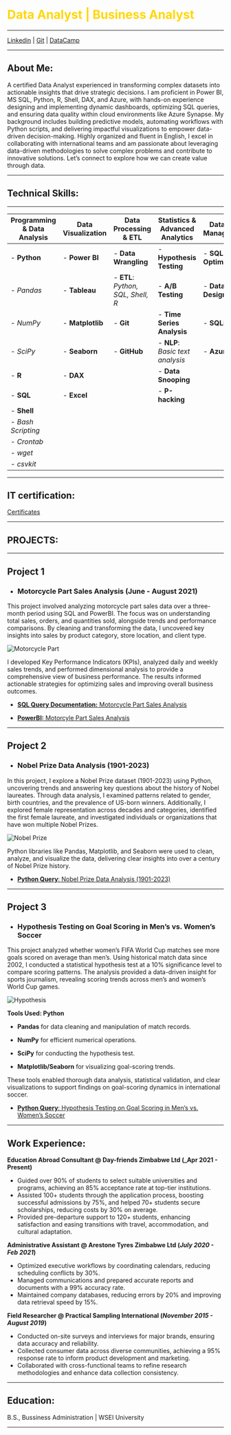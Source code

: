# <span style="color: #FFD700;"><strong>Data Analyst | Business Analyst</strong></span>
---

[Linkedin](https://linkedin.com/in/adewole-oyediran-6204a2263) | [Git](https://github.com/Bensha93) | [DataCamp](https://www.datacamp.com/portfolio/bensha2019)

---
## About Me:
A certified Data Analyst experienced in transforming complex datasets into actionable insights that drive strategic decisions. I am proficient in Power BI, MS SQL, Python, R, Shell, DAX, and Azure, with hands-on experience designing and implementing dynamic dashboards, optimizing SQL queries, and ensuring data quality within cloud environments like Azure Synapse. My background includes building predictive models, automating workflows with Python scripts, and delivering impactful visualizations to empower data-driven decision-making. Highly organized and fluent in English, I excel in collaborating with international teams and am passionate about leveraging data-driven methodologies to solve complex problems and contribute to innovative solutions. Let’s connect to explore how we can create value through data.

---

## Technical Skills:
---

| **Programming & Data Analysis**      | **Data Visualization**               | **Data Processing & ETL**                | **Statistics & Advanced Analytics**       | **Database Management**               |
|--------------------------------------|--------------------------------------|-------------------------------------------|--------------------------------------------|---------------------------------------|
| - **Python**                         | - **Power BI**                       | - **Data Wrangling**                      | - **Hypothesis Testing**                   | - **SQL Optimization**                |
|    - *Pandas*                        |    - **Tableau**                     |    - **ETL**: *Python, SQL, Shell, R*     | - **A/B Testing**                         | - **Database Design**                 |
|    - *NumPy*                         |    - **Matplotlib**                  |    - **Git**                              | - **Time Series Analysis**                | - **SQLite**                          |
|    - *SciPy*                         |    - **Seaborn**                     |    - **GitHub**                           | - **NLP**: *Basic text analysis*          | - **Azure**                           |
| - **R**                              |    - **DAX**                         |                                           | - **Data Snooping**                       |                                       |
| - **SQL**                            | - **Excel**                          |                                           | - **P-hacking**                           |                                       |
| - **Shell**                          |                                      |                                           |                                            |                                       |
|    - *Bash Scripting*                |                                      |                                           |                                            |                                       |
|    - *Crontab*                       |                                      |                                           |                                            |                                       |
|    - *wget*                          |                                      |                                           |                                            |                                       |
|    - *csvkit*                        |                                      |                                           |                                            |                                       |


---
## IT certification:

[Certificates](https://www.linkedin.com/in/adewole-oyediran-6204a2263/details/certifications/)

---

## PROJECTS:
---

## Project 1

- ### Motorcycle Part Sales Analysis (June - August 2021)

This project involved analyzing motorcycle part sales data over a three-month period using SQL and PowerBI. The focus was on understanding total sales, orders, and quantities sold, alongside trends and performance comparisons. By cleaning and transforming the data, I uncovered key insights into sales by product category, store location, and client type.

 ![Motorcycle Part](assest/PowerBI_pro.jpg)

 
I developed Key Performance Indicators (KPIs), analyzed daily and weekly sales trends, and performed dimensional analysis to provide a comprehensive view of business performance. The results informed actionable strategies for optimizing sales and improving overall business outcomes.

- [**SQL Query Documentation:** Motorcycle Part Sales Analysis](https://github.com/Bensha93/portfolio/blob/main/SQL%20Query%20Documentation_%20Motorcycle%20_Part%20Sales%20Analysis.pdf)

- [**PowerBI:** Motorcyle Part Sales Analysis](https://github.com/Bensha93/portfolio/blob/main/Motorcycle_Part_Sales_PowerBI.pbix)



---

  

## Project 2
- ### Nobel Prize Data Analysis (1901-2023)

In this project, I explore a Nobel Prize dataset (1901-2023) using Python, uncovering trends and answering key questions about the history of Nobel laureates. Through data analysis, I examined patterns related to gender, birth countries, and the prevalence of US-born winners. Additionally, I explored female representation across decades and categories, identified the first female laureate, and investigated individuals or organizations that have won multiple Nobel Prizes.

![Nobel Prize](assest/python-line.png)

Python libraries like Pandas, Matplotlib, and Seaborn were used to clean, analyze, and visualize the data, delivering clear insights into over a century of Nobel Prize history.

- [**Python Query**: Nobel Prize Data Analysis (1901-2023)](https://colab.research.google.com/drive/1ozfvYIuKwlSgOk17p67s0dVEzfj8N2XZ?usp=sharing)


---


## Project 3
- ### Hypothesis Testing on Goal Scoring in Men’s vs. Women’s Soccer

This project analyzed whether women’s FIFA World Cup matches see more goals scored on average than men’s. Using historical match data since 2002, I conducted a statistical hypothesis test at a 10% significance level to compare scoring patterns. The analysis provided a data-driven insight for sports journalism, revealing scoring trends across men’s and women’s World Cup games.

![Hypothesis](assest/soccer-pitch.jpg)

**Tools Used: Python**

- **Pandas** for data cleaning and manipulation of match records.

- **NumPy** for efficient numerical operations.

- **SciPy** for conducting the hypothesis test.

- **Matplotlib/Seaborn** for visualizing goal-scoring trends.

These tools enabled thorough data analysis, statistical validation, and clear visualizations to support findings on goal-scoring dynamics in international soccer.

- [**Python Query**: Hypothesis Testing on Goal Scoring in Men’s vs. Women’s Soccer](https://colab.research.google.com/drive/18rZZ1Gc0bDx60Cs0WgiEfbEDW8PPB8qp?usp=sharing)

--- 

## Work Experience:
**Education Abroad Consultant @ Day-friends Zimbabwe Ltd (_Apr 2021 - Present)**
- Guided over 90% of students to select suitable universities and programs, achieving an 85% acceptance rate at top-tier institutions.  
- Assisted 100+ students through the application process, boosting successful admissions by 75%, and helped 70+ students secure scholarships, reducing costs by 30% on average.  
- Provided pre-departure support to 120+ students, enhancing satisfaction and easing transitions with travel, accommodation, and cultural adaptation.

**Administrative Assistant @ Arestone Tyres Zimbabwe Ltd (_July 2020 - Feb 2021_)**
- Optimized executive workflows by coordinating calendars, reducing scheduling conflicts by 30%.  
- Managed communications and prepared accurate reports and documents with a 99% accuracy rate.  
- Maintained company databases, reducing errors by 20% and improving data retrieval speed by 15%.  

**Field Researcher @ Practical Sampling International (_November 2015 - August 2019_)**
- Conducted on-site surveys and interviews for major brands, ensuring data accuracy and reliability.  
- Collected consumer data across diverse communities, achieving a 95% response rate to inform product development and marketing.  
- Collaborated with cross-functional teams to refine research methodologies and enhance data collection consistency.  

---

## Education:

B.S., Bussiness Administration | WSEI University

---
